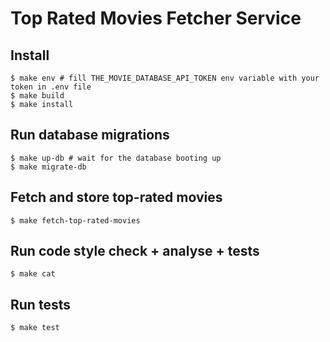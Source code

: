 # Top Rated Movies Fetcher Service

## Install
```shell
$ make env # fill THE_MOVIE_DATABASE_API_TOKEN env variable with your token in .env file
$ make build
$ make install
```

## Run database migrations
```shell
$ make up-db # wait for the database booting up
$ make migrate-db 
```

## Fetch and store top-rated movies
```shell
$ make fetch-top-rated-movies
```

## Run code style check + analyse + tests
```shell
$ make cat
```

## Run tests
```shell
$ make test
```
